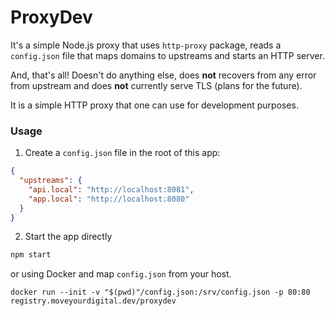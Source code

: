 # ProxyDev

It's a simple Node.js proxy that uses `http-proxy` package, reads a `config.json` file that maps domains to upstreams and starts an HTTP server.

And, that's all! Doesn't do anything else, does **not** recovers from any error from upstream and does **not** currently serve TLS (plans for the future).

It is a simple HTTP proxy that one can use for development purposes.

### Usage
1. Create a `config.json` file in the root of this app:
```json
{
  "upstreams": {
    "api.local": "http://localhost:8081",
    "app.local": "http://localhost:8080"
  }
}
```
2. Start the app directly
```sh
npm start
```
or using Docker and map `config.json` from your host.
```
docker run --init -v "$(pwd)"/config.json:/srv/config.json -p 80:80 registry.moveyourdigital.dev/proxydev
```
